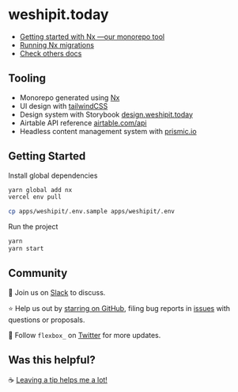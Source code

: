 # weshipit.today

- [Getting started with Nx —our monorepo tool](./docs/nx.md)
- [Running Nx migrations](./docs/nx-migration.md)
- [Check others docs](./docs/)

## Tooling

- Monorepo generated using [Nx](https://nx.dev/getting-started/intro)
- UI design with [tailwindCSS](https://tailwindcss.com/docs/)
- Design system with Storybook [design.weshipit.today](https://design.weshipit.today/)
- Airtable API reference [airtable.com/api](https://airtable.com/api)
- Headless content management system with [prismic.io](https://weshipit.prismic.io/)

## Getting Started

Install global dependencies

```bash
yarn global add nx
vercel env pull
```

```bash
cp apps/weshipit/.env.sample apps/weshipit/.env
```

Run the project

```bash
yarn
yarn start
```

## Community

💬 Join us on [Slack](https://weblille.rocks/) to discuss.

⭐️ Help us out by [starring on GitHub](https://github.com/flexbox/weshipit.today), filing bug reports in [issues](https://github.com/flexbox/weshipit.today/issues) with questions or proposals.

👥 Follow `flexbox_` on [Twitter](https://twitter.com/intent/follow?screen_name=flexbox_) for more updates.

## Was this helpful?

☕️ [Leaving a tip helps me a lot!](https://github.com/sponsors/flexbox?frequency=one-time&sponsor=flexbox)

